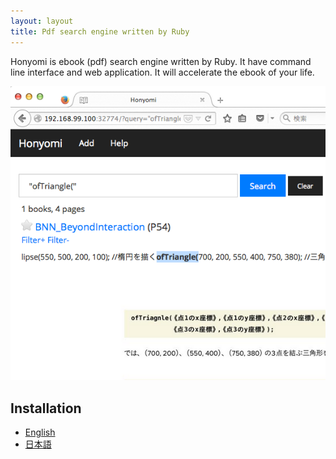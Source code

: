 ```yaml
---
layout: layout
title: Pdf search engine written by Ruby
---
```

Honyomi is ebook (pdf) search engine written by Ruby. It have command line interface and web application. It will accelerate the ebook of your life.

<img alt='honyomi' src='https://raw.githubusercontent.com/ongaeshi/honyomi/master/images/honyomi-01.png' />

## Installation
- [English](https://github.com/ongaeshi/honyomi)
- [日本語](/ja/index.html)

